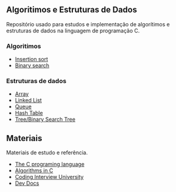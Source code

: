 ## Algoritimos e Estruturas de Dados

Repositório usado para estudos e implementação de algorítimos e estruturas de dados na linguagem de programação C.

### Algoritimos

- [Insertion sort](algorithms/insertion_sort.md)
- [Binary search](algorithms/binary_search.md)

### Estruturas de dados

- [Array](data_structures/array.md)
- [Linked List](data_structures/linked_list.md)
- [Queue](data_structures/queue.md)
- [Hash Table](data_structures/hash_table.md)
- [Tree/Binary Search Tree](data_structures/tree.md)

## Materiais

Materiais de estudo e referência.

- [The C programing language](https://www.amazon.com/Programming-Language-PROGRAMMING-LANG-_p2-ebook/dp/B009ZUZ9FW?language=pt_BR)
- [Algorithms in C](https://www.amazon.com/Algorithms-Parts-1-5-Bundle-Fundamentals/dp/0201756080)
- [Coding Interview University](https://github.com/jwasham/coding-interview-university)
- [Dev Docs](https://devdocs.io/c/)
